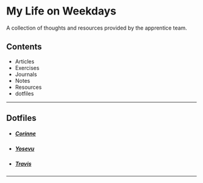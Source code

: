 # My Life on Weekdays

A collection of thoughts and resources provided by the apprentice team.

## Contents

* Articles
* Exercises
* Journals
* Notes
* Resources
* dotfiles

-----------------------------------------------

## Dotfiles

* ##### [Corinne](https://github.com/DevMaterial/my-life-on-weekdays/tree/master/dotfiles/corinne)

* ##### [Yosevu]()

* ##### [Travis](https://github.com/DevMaterial/.dotfiles)

-----------------------------------------------
